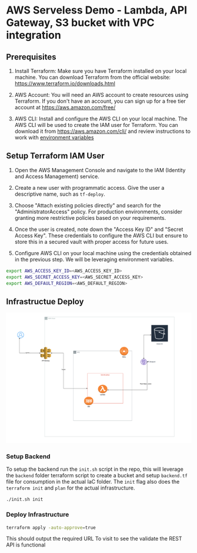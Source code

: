# AWS Serveless Demo - Lambda, API Gateway, S3 bucket with VPC integration

## Prerequisites

1. Install Terraform: Make sure you have Terraform installed on your local machine. You can download Terraform from the official website: https://www.terraform.io/downloads.html

2. AWS Account: You will need an AWS account to create resources using Terraform. If you don't have an account, you can sign up for a free tier account at https://aws.amazon.com/free/

3. AWS CLI: Install and configure the AWS CLI on your local machine. The AWS CLI will be used to create the IAM user for Terraform. You can download it from https://aws.amazon.com/cli/ and review instructions to work with [environment variables](https://docs.aws.amazon.com/cli/latest/userguide/cli-configure-envvars.html)

## Setup Terraform IAM User

1. Open the AWS Management Console and navigate to the IAM (Identity and Access Management) service.

2. Create a new user with programmatic access. Give the user a descriptive name, such as `tf-deploy`.

3. Choose "Attach existing policies directly" and search for the "AdministratorAccess" policy. For production environments, consider granting more restrictive policies based on your requirements.

4. Once the user is created, note down the "Access Key ID" and "Secret Access Key". These credentials to configure the AWS CLI but ensure to store this in a secured vault with proper access for future uses.

5. Configure AWS CLI on your local machine using the credentials obtained in the previous step. We will be leveraging environment variables.

```bash
export AWS_ACCESS_KEY_ID=<AWS_ACCESS_KEY_ID>
export AWS_SECRET_ACCESS_KEY=<AWS_SECRET_ACCESS_KEY>
export AWS_DEFAULT_REGION=<AWS_DEFAULT_REGION>
```
## Infrastructue Deploy

![alt text](./backend/img.png)

### Setup Backend
To setup the backend run the `init.sh` script in the repo, this will leverage the `backend` folder terraform script to create a bucket and setup `backend.tf` file for consumption in the actual IaC folder. The `init` flag also does the `terraform init` and `plan` for the actual infrastructure.

```bash
./init.sh init
```
### Deploy Infrastructure
```bash
terraform apply -auto-approve=true
```
This should output the required URL To visit to see the validate the REST API is functional